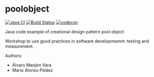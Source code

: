 poolobject
==========

[![Java CI](https://github.com/alvaromanjon/poolobject/actions/workflows/ci.yml/badge.svg)](https://github.com/alvaromanjon/poolobject/actions/workflows/ci.yml) [![Build Status](https://app.travis-ci.com/alvaromanjon/poolobject.svg?branch=master)](https://app.travis-ci.com/alvaromanjon/poolobject) [![codecov](https://codecov.io/gh/alvaromanjon/poolobject/branch/master/graph/badge.svg)](https://codecov.io/gh/alvaromanjon/poolobject)

Java code example of creational design pattern pool object

Workshop to use good practices in software developmemnt: testing and measurement.

Authors:

- Álvaro Manjón Vara
- María Alonso Peláez
